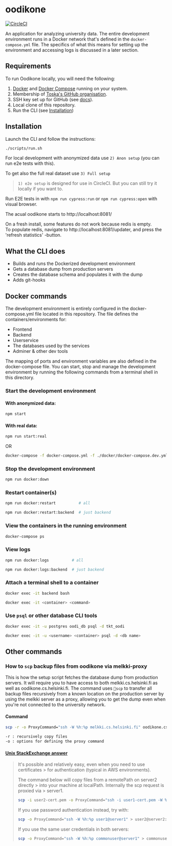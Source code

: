 # oodikone

[![CircleCI](https://circleci.com/gh/UniversityOfHelsinkiCS/oodikone/tree/master.svg?style=svg)](https://circleci.com/gh/UniversityOfHelsinkiCS/oodikone/tree/master)

An application for analyzing university data. The entire development environment runs in a Docker network that's defined in the `docker-compose.yml` file. The specifics of what this means for setting up the environment and accessing logs is discussed in a later section.

## Requirements

To run Oodikone locally, you will need the following:

1. [Docker](https://docs.docker.com/install/) and [Docker Compose](https://docs.docker.com/compose/install/) running on your system.
2. Membership of [Toska's GitHub organisation](https://github.com/UniversityOfHelsinkiCS).
3. SSH key set up for GitHub (see [docs](https://docs.github.com/en/github/authenticating-to-github/connecting-to-github-with-ssh)).
4. Local clone of this repository.
5. Run the CLI (see [Installation](#Installation))

## Installation

Launch the CLI and follow the instructions:

```bash
./scripts/run.sh
```

For local development with anonymized data use `2) Anon setup` (you can run e2e tests with this).

To get also the full real dataset use `3) Full setup`

> `1) e2e setup` is designed for use in CircleCI. But you can still try it locally if you want to.

Run E2E tests in with `npm run cypress:run` or `npm run cypress:open` with visual browser.

The acual oodikone starts to http://localhost:8081/

On a fresh install, some features do not work because redis is empty.  
To populate redis, navigate to http://localhost:8081/updater, and press the 'refresh statistics' -button.

## What the CLI does

- Builds and runs the Dockerized development environment
- Gets a database dump from production servers
- Creates the database schema and populates it with the dump
- Adds git-hooks

## Docker commands

The development environment is entirely configured in the docker-compose.yml file located in this repository. The file defines the containers/environments for:

- Frontend
- Backend
- Userservice
- The databases used by the services
- Adminer & other dev tools

The mapping of ports and environment variables are also defined in the docker-compose file. You can start, stop and manage the development environment by running the following commands from a terminal shell in this directory.

### Start the development environment

#### With anonymized data:

```bash
npm start
```

#### With real data:

```bash
npm run start:real
```

OR

```bash
docker-compose -f docker-compose.yml -f ./docker/docker-compose.dev.yml -f ./docker/docker-compose.dev.real.yml up -d
```

### Stop the development environment

```bash
npm run docker:down
```

### Restart container(s)

```bash
npm run docker:restart          # all

npm run docker:restart:backend  # just backend
```

### View the containers in the running environment

```bash
docker-compose ps
```

### View logs

```bash
npm run docker:logs          # all

npm run docker:logs:backend  # just backend
```

### Attach a terminal shell to a container

```bash
docker exec -it backend bash

docker exec -it <container> <command>
```

### Use `psql` or other database CLI tools

```bash
docker exec -it -u postgres oodi_db psql -d tkt_oodi

docker exec -it -u <username> <container> psql -d <db name>
```

## Other commands

### How to `scp` backup files from oodikone via melkki-proxy

This is how the setup script fetches the database dump from production servers. It will require you to have access to both melkki.cs.helsinki.fi as well as oodikone.cs.helsinki.fi. The command uses `scp` to transfer all backup files recursively from a known location on the production server by using the melkki server as a proxy, allowing you to get the dump even when you're not connected to the university network.

#### Command

```bash
scp -r -o ProxyCommand="ssh -W %h:%p melkki.cs.helsinki.fi" oodikone.cs.helsinki.fi:/home/tkt_oodi/backups/* ./backups/

-r : recursively copy files
-o : options for defining the proxy command
```

#### [Unix StackExchange answer](https://unix.stackexchange.com/questions/355640/how-to-scp-via-an-intermediate-machine)

> It's possible and relatively easy, even when you need to use certificates > for authentication (typical in AWS environments).
>
> The command below will copy files from a remotePath on server2 directly > into your machine at localPath. Internally the scp request is proxied via > server1.
>
> ```bash
> scp -i user2-cert.pem -o ProxyCommand="ssh -i user1-cert.pem -W %h:%p > user1@server1" user2@server2:/<remotePath> <localpath>
> ```
>
> If you use password authentication instead, try with:
>
> ```bash
> scp -o ProxyCommand="ssh -W %h:%p user1@server1" > user2@server2:/<remotePath> <localpath>
> ```
>
> If you use the same user credentials in both servers:
>
> ```bash
> scp -o ProxyCommand="ssh -W %h:%p commonuser@server1" > commonuser@server2:/<remotePath> <localpath>
> ```
